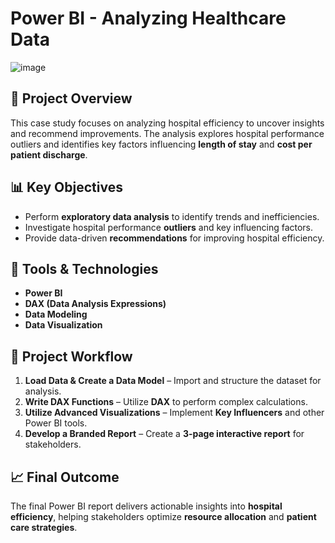 # Power BI - Analyzing Healthcare Data
![image](https://github.com/user-attachments/assets/8a2eaf69-bdb2-406e-a76e-960fa9753e6c)

## 📌 Project Overview  
This case study focuses on analyzing hospital efficiency to uncover insights and recommend improvements. The analysis explores hospital performance outliers and identifies key factors influencing **length of stay** and **cost per patient discharge**.

## 📊 Key Objectives  
- Perform **exploratory data analysis** to identify trends and inefficiencies.  
- Investigate hospital performance **outliers** and key influencing factors.  
- Provide data-driven **recommendations** for improving hospital efficiency.  

## 🔧 Tools & Technologies  
- **Power BI**  
- **DAX (Data Analysis Expressions)**  
- **Data Modeling**  
- **Data Visualization**  

## 📂 Project Workflow  
1. **Load Data & Create a Data Model** – Import and structure the dataset for analysis.  
2. **Write DAX Functions** – Utilize **DAX** to perform complex calculations.  
3. **Utilize Advanced Visualizations** – Implement **Key Influencers** and other Power BI tools.  
4. **Develop a Branded Report** – Create a **3-page interactive report** for stakeholders.  

## 📈 Final Outcome  
The final Power BI report delivers actionable insights into **hospital efficiency**, helping stakeholders optimize **resource allocation** and **patient care strategies**.



